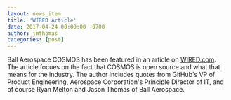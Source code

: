 ```yaml
---
layout: news_item
title: 'WIRED Article'
date: 2017-04-24 00:00:00 -0700
author: jmthomas 
categories: [post]
---
```


Ball Aerospace COSMOS has been featured in an article on [WIRED.com](https://www.wired.com/2017/04/aerospace-coder-drags-stodgy-industry-toward-open-source/). The article focues on the fact that COSMOS is open source and what that means for the industry. The author includes quotes from GitHub's VP of Product Engineering, Aerospace Corporation's Principle Director of IT, and of course Ryan Melton and Jason Thomas of Ball Aerospace.
